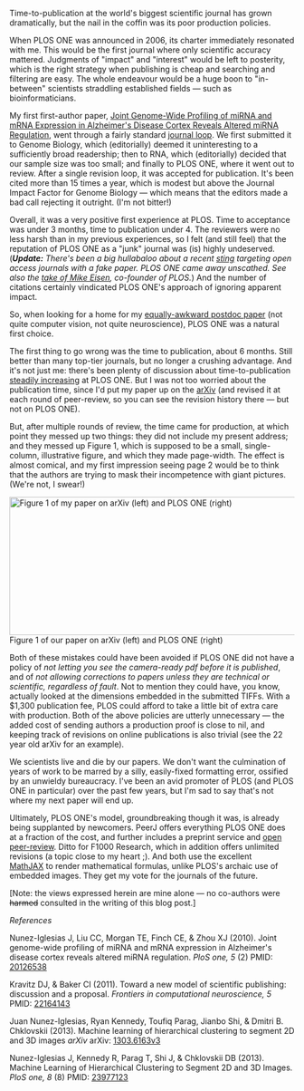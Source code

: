 <!--
.. title: Why PLOS ONE is no longer my default journal
.. slug: why-plos-one-is-no-longer-my-default-journal
.. date: 2013-10-04 05:13:24
.. tags: open access,plos,science publishing,Research Blogging
.. category: 
.. link: 
.. description: 
.. type: text
.. has_math: no
.. status: published
.. wp-status: publish
-->

<html><body><p>Time-to-publication at the world's biggest scientific journal has grown dramatically, but the nail in the coffin was its poor production policies.

When PLOS ONE was announced in 2006, its charter immediately resonated with me. This would be the first journal where only scientific accuracy mattered. Judgments of "impact" and "interest" would be left to posterity, which is the right strategy when publishing is cheap and searching and filtering are easy. The whole endeavour would be a huge boon to "in-between" scientists straddling established fields — such as bioinformaticians.

My first first-author paper, <a href="http://www.plosone.org/article/info%3Adoi%2F10.1371%2Fjournal.pone.0008898">Joint Genome-Wide Profiling of miRNA and mRNA Expression in Alzheimer's Disease Cortex Reveals Altered miRNA Regulation</a>, went through a fairly standard <a href="http://www.frontiersin.org/computational_neuroscience/10.3389/fncom.2011.00055/full">journal loop</a>. We first submitted it to Genome Biology, which (editorially) deemed it uninteresting to a sufficiently broad readership; then to RNA, which (editorially) decided that our sample size was too small; and finally to PLOS ONE, where it went out to review. After a single revision loop, it was accepted for publication. It's been cited more than 15 times a year, which is modest but above the Journal Impact Factor for Genome Biology — which means that the editors made a bad call rejecting it outright. (I'm not bitter!)

Overall, it was a very positive first experience at PLOS. Time to acceptance was under 3 months, time to publication under 4. The reviewers were no less harsh than in my previous experiences, so I felt (and still feel) that the reputation of PLOS ONE as a "junk" journal was (is) highly undeserved. (<em><strong>Update:</strong> There's been a big hullabaloo about a recent <a href="http://www.sciencemag.org/content/342/6154/60.full">sting</a> targeting open access journals with a fake paper. PLOS ONE came away unscathed. See also the <a href="http://www.michaeleisen.org/blog/?p=1439">take of Mike Eisen</a>, co-founder of PLOS.</em>) And the number of citations certainly vindicated PLOS ONE's approach of ignoring apparent impact.

So, when looking for a home for my <a href="http://www.plosone.org/article/info%3Adoi%2F10.1371%2Fjournal.pone.0071715">equally-awkward postdoc paper</a> (not quite computer vision, not quite neuroscience), PLOS ONE was a natural first choice.

The first thing to go wrong was the time to publication, about 6 months. Still better than many top-tier journals, but no longer a crushing advantage. And it's not just me: there's been plenty of discussion about time-to-publication <a href="http://nbviewer.ipython.org/urls/gist.github.com/waltherg/6211587/raw/88dc1877ff9328898f09dc6a8f59973a9f32691f/plos_one.json">steadily increasing</a> at PLOS ONE. But I was not too worried about the publication time, since I'd put my paper up on the <a href="http://arxiv.org/abs/1303.6163">arXiv</a> (and revised it at each round of peer-review, so you can see the revision history there — but not on PLOS ONE).

But, after multiple rounds of review, the time came for production, at which point they messed up two things: they did not include my present address; and they messed up Figure 1, which is supposed to be a small, single-column, illustrative figure, and which they made page-width. The effect is almost comical, and my first impression seeing page 2 would be to think that the authors are trying to mask their incompetence with giant pictures. (We're not, I swear!)

<a href="http://ilovesymposia.files.wordpress.com/2013/10/fig1.png"><img class="size-full wp-image-250" alt="Figure 1 of my paper on arXiv (left) and PLOS ONE (right)" src="http://ilovesymposia.files.wordpress.com/2013/10/fig1.png" width="604" height="244"></a> Figure 1 of our paper on arXiv (left) and PLOS ONE (right)

Both of these mistakes could have been avoided if PLOS ONE did not have a policy of <em>not letting you see the camera-ready pdf before it is published</em>, and of <em>not allowing corrections to papers unless they are technical or scientific, regardless of fault</em>. Not to mention they could have, you know, actually looked at the dimensions embedded in the submitted TIFFs. With a $1,300 publication fee, PLOS could afford to take a little bit of extra care with production. Both of the above policies are utterly unnecessary — the added cost of sending authors a production proof is close to nil, and keeping track of revisions on online publications is also trivial (see the 22 year old arXiv for an example).

We scientists live and die by our papers. We don't want the culmination of years of work to be marred by a silly, easily-fixed formatting error, ossified by an unwieldy bureaucracy. I've been an avid promoter of PLOS (and PLOS ONE in particular) over the past few years, but I'm sad to say that's not where my next paper will end up.

Ultimately, PLOS ONE's model, groundbreaking though it was, is already being supplanted by newcomers. PeerJ offers everything PLOS ONE does at a fraction of the cost, and further includes a preprint service and <a href="http://svpow.com/2013/02/12/peerj-launches-today-and-were-in-it/">open peer-review</a>. Ditto for F1000 Research, which in addition offers unlimited revisions (a topic close to my heart ;). And both use the excellent <a href="http://www.mathjax.org/">MathJAX</a> to render mathematical formulas, unlike PLOS's archaic use of embedded images. They get my vote for the journals of the future.

[Note: the views expressed herein are mine alone — no co-authors were <del>harmed</del> consulted in the writing of this blog post.]

<em>References</em>

<span class="Z3988" title="ctx_ver=Z39.88-2004&amp;rft_val_fmt=info%3Aofi%2Ffmt%3Akev%3Amtx%3Ajournal&amp;rft.jtitle=PloS+one&amp;rft_id=info%3Apmid%2F20126538&amp;rfr_id=info%3Asid%2Fresearchblogging.org&amp;rft.atitle=Joint+genome-wide+profiling+of+miRNA+and+mRNA+expression+in+Alzheimer%27s+disease+cortex+reveals+altered+miRNA+regulation.&amp;rft.issn=&amp;rft.date=2010&amp;rft.volume=5&amp;rft.issue=2&amp;rft.spage=&amp;rft.epage=&amp;rft.artnum=&amp;rft.au=Nunez-Iglesias+J&amp;rft.au=Liu+CC&amp;rft.au=Morgan+TE&amp;rft.au=Finch+CE&amp;rft.au=Zhou+XJ&amp;rfe_dat=bpr3.included=1;bpr3.tags=Biology%2CNeuroscience%2CGenetics%2C+Computational+Biology%2C+Bioinformatics%2C+Genetics">Nunez-Iglesias J, Liu CC, Morgan TE, Finch CE, &amp; Zhou XJ (2010). Joint genome-wide profiling of miRNA and mRNA expression in Alzheimer's disease cortex reveals altered miRNA regulation. <span style="font-style:italic;">PloS one, 5</span> (2) PMID: <a rev="review" href="http://www.ncbi.nlm.nih.gov/pubmed/20126538">20126538</a></span>

<span class="Z3988" title="ctx_ver=Z39.88-2004&amp;rft_val_fmt=info%3Aofi%2Ffmt%3Akev%3Amtx%3Ajournal&amp;rft.jtitle=Frontiers+in+computational+neuroscience&amp;rft_id=info%3Apmid%2F22164143&amp;rfr_id=info%3Asid%2Fresearchblogging.org&amp;rft.atitle=Toward+a+new+model+of+scientific+publishing%3A+discussion+and+a+proposal.&amp;rft.issn=&amp;rft.date=2011&amp;rft.volume=5&amp;rft.issue=&amp;rft.spage=55&amp;rft.epage=&amp;rft.artnum=&amp;rft.au=Kravitz+DJ&amp;rft.au=Baker+CI&amp;rfe_dat=bpr3.included=1;bpr3.tags=Biology%2CResearch+%2F+Scholarship%2CNeuroscience%2CComputational+Neuroscience%2C+Publishing">Kravitz DJ, &amp; Baker CI (2011). Toward a new model of scientific publishing: discussion and a proposal. <span style="font-style:italic;">Frontiers in computational neuroscience, 5</span> PMID: <a rev="review" href="http://www.ncbi.nlm.nih.gov/pubmed/22164143">22164143</a></span>

<span class="Z3988" title="ctx_ver=Z39.88-2004&amp;rft_val_fmt=info%3Aofi%2Ffmt%3Akev%3Amtx%3Ajournal&amp;rft.jtitle=arXiv&amp;rft_id=info%3Aarxiv%2F1303.6163v3&amp;rfr_id=info%3Asid%2Fresearchblogging.org&amp;rft.atitle=Machine+learning+of+hierarchical+clustering+to+segment+2D+and+3D+images&amp;rft.issn=&amp;rft.date=2013&amp;rft.volume=&amp;rft.issue=&amp;rft.spage=&amp;rft.epage=&amp;rft.artnum=&amp;rft.au=Juan+Nunez-Iglesias&amp;rft.au=Ryan+Kennedy&amp;rft.au=Toufiq+Parag&amp;rft.au=Jianbo+Shi&amp;rft.au=Dmitri+B.+Chklovskii&amp;rfe_dat=bpr3.included=1;bpr3.tags=Biology%2CComputer+Science+%2F+Engineering%2CNeuroscience%2CGenetics%2C+Computational+Biology%2C+Algorithms">Juan Nunez-Iglesias, Ryan Kennedy, Toufiq Parag, Jianbo Shi, &amp; Dmitri B. Chklovskii (2013). Machine learning of hierarchical clustering to segment 2D and 3D images <span style="font-style:italic;">arXiv</span> arXiv: <a rev="review" href="http://arxiv.org/abs/1303.6163v3">1303.6163v3</a></span>

<span class="Z3988" title="ctx_ver=Z39.88-2004&amp;rft_val_fmt=info%3Aofi%2Ffmt%3Akev%3Amtx%3Ajournal&amp;rft.jtitle=PloS+one&amp;rft_id=info%3Apmid%2F23977123&amp;rfr_id=info%3Asid%2Fresearchblogging.org&amp;rft.atitle=Machine+Learning+of+Hierarchical+Clustering+to+Segment+2D+and+3D+Images.&amp;rft.issn=&amp;rft.date=2013&amp;rft.volume=8&amp;rft.issue=8&amp;rft.spage=&amp;rft.epage=&amp;rft.artnum=&amp;rft.au=Nunez-Iglesias+J&amp;rft.au=Kennedy+R&amp;rft.au=Parag+T&amp;rft.au=Shi+J&amp;rft.au=Chklovskii+DB&amp;rfe_dat=bpr3.included=1;bpr3.tags=Biology%2CComputer+Science+%2F+Engineering%2CNeuroscience%2CComputational+Biology%2C+Algorithms%2C+Artificial+Intelligence">Nunez-Iglesias J, Kennedy R, Parag T, Shi J, &amp; Chklovskii DB (2013). Machine Learning of Hierarchical Clustering to Segment 2D and 3D Images. <span style="font-style:italic;">PloS one, 8</span> (8) PMID: <a rev="review" href="http://www.ncbi.nlm.nih.gov/pubmed/23977123">23977123</a></span></p></body></html>
